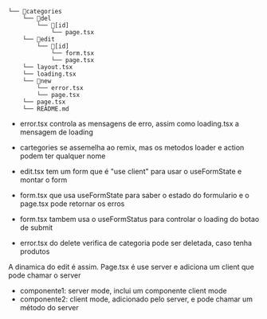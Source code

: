 
```
└── 📁categories
    └── 📁del
        └── 📁[id]
            └── page.tsx
    └── 📁edit
        └── 📁[id]
            └── form.tsx
            └── page.tsx
    └── layout.tsx
    └── loading.tsx
    └── 📁new
        └── error.tsx
        └── page.tsx
    └── page.tsx
    └── README.md
```

- error.tsx controla as mensagens de erro, assim como loading.tsx a mensagem de loading
- cartegories se assemelha ao remix, mas os metodos loader e action podem ter qualquer nome
- edit.tsx tem um form que é "use client" para usar o useFormState e montar o form
- form.tsx que usa  useFormState para saber o estado do formulario e o page.tsx pode retornar os erros
- form.tsx tambem usa o  useFormStatus para controlar o loading do botao de submit

- error.tsx do delete verifica de categoria pode ser deletada, caso tenha produtos

A dinamica do edit é assim. Page.tsx é use server e adiciona um  client que pode  chamar o server


- componente1: server mode, inclui um  componente client mode
- componente2: client mode, adicionado pelo server, e pode chamar um método do server

